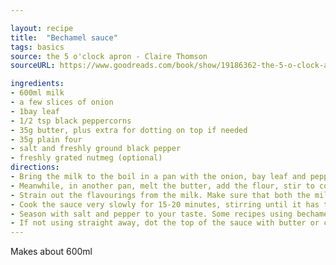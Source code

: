 ```yaml
---

layout: recipe
title:  "Bechamel sauce"
tags: basics
source: the 5 o'clock apron - Claire Thomson
sourceURL: https://www.goodreads.com/book/show/19186362-the-5-o-clock-apron

ingredients:
- 600ml milk
- a few slices of onion
- 1bay leaf
- 1/2 tsp black peppercorns
- 35g butter, plus extra for dotting on top if needed
- 35g plain four
- salt and freshly ground black pepper
- freshly grated nutmeg (optional)
directions:
- Bring the milk to the boil in a pan with the onion, bay leaf and peppercorns, then simmer for 2-3 minutes. Remove from heat and allow to infuse for 10 minutes.
- Meanwhile, in another pan, melt the butter, add the flour, stir to combine and cook over a low heat for a couple of minutes, stirring occasionally (the resulting paste is called a roux in restaurant kitchens)
- Strain out the flavourings from the milk. Make sure that both the milk and roux are hot, then start gradually adding the milk to the roux, using a whisk. Whisk vigorously to make sure that no lumps form. (If you do get lumps, not to worry - they will often whisk out, or you can just strain the sauce through a fine sieve, pushing all the bits through, and begin whisking again in a new pan).
- Cook the sauce very slowly for 15-20 minutes, stirring until it has thickened and is velvety
- Season with salt and pepper to your taste. Some recipes using bechamel are good with a little pinch of grated nutmeg
- If not using straight away, dot the top of the sauce with butter or cover with a piece of baking paper to stop a skin forming
---
```


Makes about 600ml
